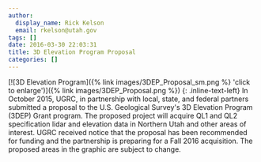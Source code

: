 ```yaml
---
author:
  display_name: Rick Kelson
  email: rkelson@utah.gov
tags: []
date: 2016-03-30 22:03:31
title: 3D Elevation Program Proposal
categories: []
---
```


[![3D Elevation Program]({% link images/3DEP_Proposal_sm.png %} 'click to enlarge')]({% link images/3DEP_Proposal.png %})
{: .inline-text-left}
In October 2015, UGRC, in partnership with local, state, and federal partners submitted a proposal to the U.S. Geological Survey's 3D Elevation Program (3DEP) Grant program. The proposed project will acquire QL1 and QL2 specification lidar and elevation data in Northern Utah and other areas of interest. UGRC received notice that the proposal has been recommended for funding and the partnership is preparing for a Fall 2016 acquisition. The proposed areas in the graphic are subject to change.
